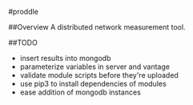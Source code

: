 #proddle

##Overview
A distributed network measurement tool.

##TODO
- insert results into mongodb
- parameterize variables in server and vantage
- validate module scripts before they're uploaded
- use pip3 to install dependencies of modules
- ease addition of mongodb instances
